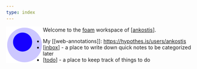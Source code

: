```yaml
---
type: index
---
```


<img src="attachments/foam-icon.png" width=100 align="left">

Welcome to the [foam](https://foambubble.github.io/foam/) workspace of [[ankostis]].

- My [[web-annotations]]: https://hypothes.is/users/ankostis
- [[inbox]] - a place to write down quick notes to be categorized later
- [[todo]] - a place to keep track of things to do

[//begin]: # "Autogenerated link references for markdown compatibility"
[ankostis]: ankostis.md "Ankostis"
[inbox]: inbox.md "Inbox"
[todo]: todo.md "Todo"
[//end]: # "Autogenerated link references"
